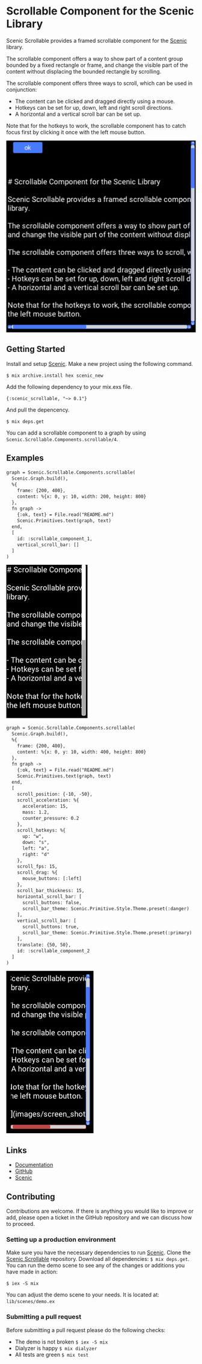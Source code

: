 # Scrollable Component for the Scenic Library

Scenic Scrollable provides a framed scrollable component for the [Scenic](https://hex.pm/packages/scenic) library.

The scrollable component offers a way to show part of a content group bounded by a fixed rectangle or frame, and change the visible part of the content without displacing the bounded rectangle by scrolling.

The scrollable component offers three ways to scroll, which can be used in conjunction:

- The content can be clicked and dragged directly using a mouse.
- Hotkeys can be set for up, down, left and right scroll directions.
- A horizontal and a vertical scroll bar can be set up.

Note that for the hotkeys to work, the scrollable component has to catch focus first by clicking it once with the left mouse button.

![](images/screen_shot_01.png)

## Getting Started

Install and setup [Scenic](https://hex.pm/packages/scenic).
Make a new project using the following command.

```
$ mix archive.install hex scenic_new
```

Add the following dependency to your mix.exs file.

```
{:scenic_scrollable, "~> 0.1"}
```

And pull the depencency.

```
$ mix deps.get
```

You can add a scrollable component to a graph by using `Scenic.Scrollable.Components.scrollable/4`.

## Examples

```
graph = Scenic.Scrollable.Components.scrollable(
  Scenic.Graph.build(),
  %{
    frame: {200, 400},
    content: %{x: 0, y: 10, width: 200, height: 800}
  },
  fn graph ->
    {:ok, text} = File.read("README.md")
    Scenic.Primitives.text(graph, text)
  end,
  [
    id: :scrollable_component_1,
    vertical_scroll_bar: []
  ]
)
```

![](images/screen_shot_02.png)

```
graph = Scenic.Scrollable.Components.scrollable(
  Scenic.Graph.build(),
  %{
    frame: {200, 400},
    content: %{x: 0, y: 10, width: 400, height: 800}
  },
  fn graph ->
    {:ok, text} = File.read("README.md")
    Scenic.Primitives.text(graph, text)
  end,
  [
    scroll_position: {-10, -50},
    scroll_acceleration: %{
      acceleration: 15,
      mass: 1.2,
      counter_pressure: 0.2
    },
    scroll_hotkeys: %{
      up: "w",
      down: "s",
      left: "a",
      right: "d"
    },
    scroll_fps: 15,
    scroll_drag: %{
      mouse_buttons: [:left]
    },
    scroll_bar_thickness: 15,
    horizontal_scroll_bar: [
      scroll_buttons: false,
      scroll_bar_theme: Scenic.Primitive.Style.Theme.preset(:danger)
    ],
    vertical_scroll_bar: [
      scroll_buttons: true,
      scroll_bar_theme: Scenic.Primitive.Style.Theme.preset(:primary)
    ],
    translate: {50, 50},
    id: :scrollable_component_2
  ]
)
```

![](images/screen_shot_03.png)

## Links

- [Documentation](https://hexdocs.pm/scenic_scrollable/Scenic.Scrollable.html)
- [GitHub](https://github.com:nanaki04/scenic_scrollable.git)
- [Scenic](https://hex.pm/packages/scenic)

## Contributing

Contributions are welcome. If there is anything you would like to improve or add, please open a ticket in the GitHub repository and we can discuss how to proceed.

### Setting up a production environment

Make sure you have the necessary dependencies to run [Scenic](https://hex.pm/packages/scenic).
Clone the [Scenic Scrollable](https://github.com/nanaki04/scenic_scrollable) repository.
Download all dependencies: `$ mix deps.get`.
You can run the demo scene to see any of the changes or additions you have made in action:

```
$ iex -S mix
```

You can adjust the demo scene to your needs. It is located at: `lib/scenes/demo.ex`

### Submitting a pull request

Before submitting a pull request please do the following checks:

- The demo is not broken `$ iex -S mix`
- Dialyzer is happy `$ mix dialyzer`
- All tests are green `$ mix test`
